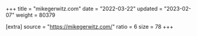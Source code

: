+++
title = "mikegerwitz.com"
date = "2022-03-22"
updated = "2023-02-07"
weight = 80379

[extra]
source = "https://mikegerwitz.com/"
ratio = 6
size = 78
+++

